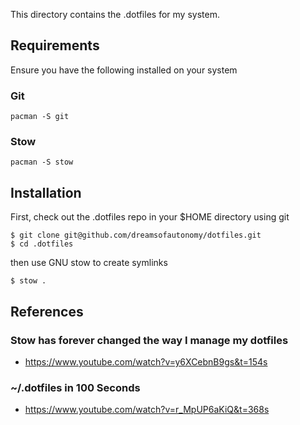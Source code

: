 This directory contains the .dotfiles for my system.

## Requirements

Ensure you have the following installed on your system

### Git

```
pacman -S git
```

### Stow

```
pacman -S stow
```

## Installation

First, check out the .dotfiles repo in your $HOME directory using git

```
$ git clone git@github.com/dreamsofautonomy/dotfiles.git
$ cd .dotfiles
```

then use GNU stow to create symlinks

```
$ stow .
```

## References

### Stow has forever changed the way I manage my dotfiles

- https://www.youtube.com/watch?v=y6XCebnB9gs&t=154s

### ~/.dotfiles in 100 Seconds

- https://www.youtube.com/watch?v=r_MpUP6aKiQ&t=368s
